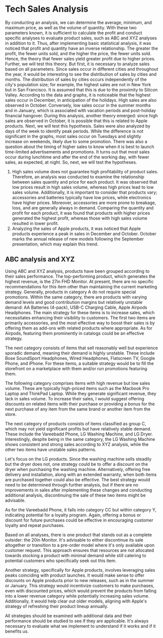 <h1>Tech Sales Analysis</h1>

By conducting an analysis, we can determine the average, minimum, and maximum price, as well as the volume of quantity. With these two parameters known, it is sufficient to calculate the profit and conduct specific analyses to evaluate product sales, such as ABC and XYZ analyses in addition to it. Thus, after implementing basic statistical analysis, it was noticed that profit and quantity have an inverse relationship. The greater the profit, the fewer units sold, and the higher the price, the fewer units sold. Hence, the theory that fewer sales yield greater profit due to higher prices. Further, we will test this theory. 
But first, it is necessary to analyze sales based on all parameters. Since sales occur in different cities and throughout the year, it would be interesting to see the distribution of sales by cities and months. The distribution of sales by cities occurs independently of the city's population size; for example, the highest sales are not in New York but in San Francisco. It is assumed that this is due to the proximity to Silicon Valley. 
According to the data and graphs, it is noticeable that the highest sales occur in December, in anticipation of the holidays. High sales are also observed in October. Conversely, low sales occur in the summer months and in January, which is associated with vacation periods and post-holiday financial hangover. During this analysis, another theory emerged: since high sales are observed in October, it is possible that this is related to Apple products. Next, we will test this hypothesis. 
Sales were also analyzed by days of the week to identify peak periods. While the difference is not significant in the graphs, most sales occur on Tuesdays and slightly increase on weekends, likely due to some promotion. There was also a question about the timing of higher sales to know when it is best to launch time-limited advertisements and promotions. It turns out that most sales occur during lunchtime and after the end of the working day, with fewer sales, as expected, at night. 
So, next, we will test the hypotheses.
<ol>
  <li>
    High sales volume does not guarantee high profitability of product sales. Therefore, an analysis was conducted to examine the relationship between sales quantity and price for each product. It was observed that low prices result in high sales volume, whereas high prices lead to low sales volume. Additionally, it is important to consider that products vary; accessories and batteries typically have low prices, while electronics have higher prices. Moreover, accessories are more prone to breakage, loss, and are generally always in demand. Comparing the quantity and profit for each product, it was found that products with higher prices generated the highest profit, whereas those with high sales volume resulted in lower profit.
  </li>
  <li>
    Analyzing the sales of Apple products, it was noticed that Apple products experience a peak in sales in December and October. October marks the annual release of new models following the September presentation, which may explain this trend.
  </li>
</ol>

<h2>ABC analysis and XYZ</h2>

<p>Using ABC and XYZ analysis, products have been grouped according to their sales performance. The top-performing product, which generates the highest revenue, is the 27in FHD Monitor. At present, there are no specific recommendations for this item other than maintaining the current marketing strategy. Generally, products in category A do not require special promotions. Within the same category, there are products with varying demand levels and good contribution margins but relatively unstable demand: AA Batteries (4-pack), USB-C Charging Cable, Apple Airpods Headphones. The main strategy for these items is to increase sales, which necessitates enhancing their visibility to customers. The first two items are primarily accessories, and the most effective way to boost their sales is by offering them as add-ons with related products where appropriate. As for Airpods, featuring them prominently in catalogs could be an effective strategy.</p>

<p>The next category consists of items that sell reasonably well but experience sporadic demand, meaning their demand is highly unstable. These include Bose SoundSport Headphones, Wired Headphones, Flatscreen TV, Google Phone, and iPhone. For these items, a suitable strategy would be to fill the storefront on a marketplace with them and/or run promotions featuring them.

The following category comprises items with high revenue but low sales volume. These are typically high-priced items such as the Macbook Pro Laptop and ThinkPad Laptop. While they generate significant revenue, they lack in sales volume. To increase their sales, I would suggest offering discounts on related items with their purchase or providing a bonus for the next purchase of any item from the same brand or another item from the store.</p>

<p>The next category of products consists of items classified as group C, which may not yield significant profits but have relatively stable demand. These include the Vareebadd Phone, LG Washing Machine, and LG Dryer. Interestingly, despite being in the same category, the LG Washing Machine shows consistent and strong sales according to XYZ analysis, while the other two items have unstable sales patterns.

Let's focus on the LG products. Since the washing machine sells steadily but the dryer does not, one strategy could be to offer a discount on the dryer when purchasing the washing machine. Alternatively, offering free delivery and installation, along with an extended warranty, when both items are purchased together could also be effective. The best strategy would need to be determined through further analysis, but if there are no improvements in sales after implementing these changes and conducting additional analysis, discontinuing the sale of these two items might be advisable.

As for the Vareebadd Phone, it falls into category CC but within category Y, indicating potential for a loyalty program. Again, offering a bonus or discount for future purchases could be effective in encouraging customer loyalty and repeat purchases.</p>

<p>Based on all analyses, there is one product that stands out as a complete outsider: the 20in Monitor. It's advisable to either discontinue its sale altogether or transition to a pre-order model where it's only available upon customer request. This approach ensures that resources are not allocated towards stocking a product with minimal demand while still catering to potential customers who specifically seek out this item.

Another strategy, specifically for Apple products, involves leveraging sales peaks coinciding with product launches. It would make sense to offer discounts on Apple products prior to new releases, such as in the summer or January. This strategy would incentivize customers to make purchases, even with discounted prices, which would prevent the products from falling into a lower revenue category while potentially increasing sales volume. Additionally, it would help clear out older models, aligning with Apple's strategy of refreshing their product lineup annually.

All strategies should be examined with additional data and their performance should be studied to see if they are applicable. It's always necessary to evaluate what we implement to understand if it works and if it benefits us.
</p>

